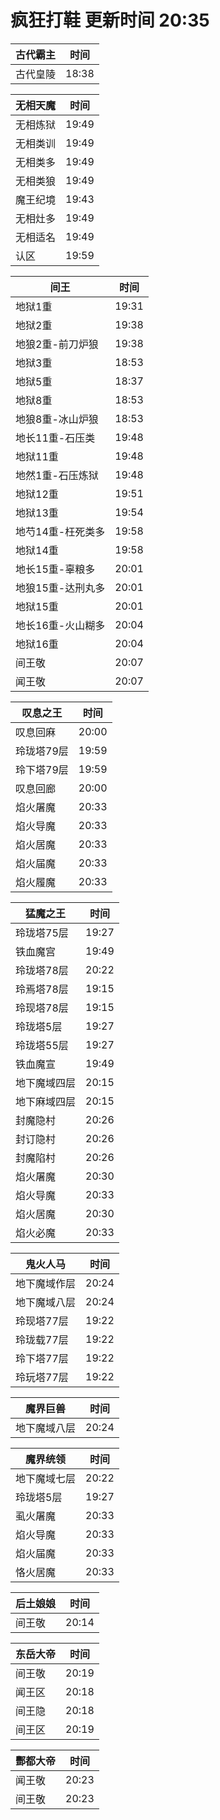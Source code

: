 # 疯狂打鞋 更新时间 20:35

| 古代霸主   | 时间    |
|--------|-------|
| 古代皇陵 | 18:38 |

| 无相天魔   | 时间    |
|--------|-------|
| 无相炼狱 | 19:49 |
| 无相类训 | 19:49 |
| 无相类多 | 19:49 |
| 无相类狼 | 19:49 |
| 魔王纪境 | 19:43 |
| 无相灶多 | 19:49 |
| 无相适名 | 19:49 |
| 认区 | 19:59 |

| 间王   | 时间    |
|--------|-------|
| 地狱1重 | 19:31 |
| 地狱2重 | 19:38 |
| 地狼2重-前刀炉狼 | 19:38 |
| 地狱3重 | 18:53 |
| 地狱5重 | 18:37 |
| 地狱8重 | 18:53 |
| 地狼8重-冰山炉狼 | 18:53 |
| 地长11重-石压类 | 19:48 |
| 地狱11重 | 19:48 |
| 地然1重-石压炼狱 | 19:48 |
| 地狱12重 | 19:51 |
| 地狱13重 | 19:54 |
| 地芍14重-枉死类多 | 19:58 |
| 地狱14重 | 19:58 |
| 地长15重-辜粮多 | 20:01 |
| 地狼15重-达刑丸多 | 20:01 |
| 地狱15重 | 20:01 |
| 地长16重-火山糊多 | 20:04 |
| 地狱16重 | 20:04 |
| 间王敬 | 20:07 |
| 闻王敬 | 20:07 |

| 叹息之王   | 时间    |
|--------|-------|
| 叹息回麻 | 20:00 |
| 玲珑塔79层 | 19:59 |
| 玲下塔79层 | 19:59 |
| 叹息回廊 | 20:00 |
| 焰火屠魔 | 20:33 |
| 焰火导魔 | 20:33 |
| 焰火居魔 | 20:33 |
| 焰火届魔 | 20:33 |
| 焰火履魔 | 20:33 |

| 猛魔之王   | 时间    |
|--------|-------|
| 玲珑塔75层 | 19:27 |
| 铁血魔宫 | 19:49 |
| 玲珑塔78层 | 20:22 |
| 玲焉塔78层 | 19:15 |
| 玲现塔78层 | 19:15 |
| 玲珑塔5层 | 19:27 |
| 玲珑塔55层 | 19:27 |
| 铁血魔宣 | 19:49 |
| 地下魔域四层 | 20:15 |
| 地下麻域四层 | 20:15 |
| 封魔隐村 | 20:26 |
| 封订隐村 | 20:26 |
| 封魔陷村 | 20:26 |
| 焰火屠魔 | 20:30 |
| 焰火导魔 | 20:33 |
| 焰火居魔 | 20:30 |
| 焰火必魔 | 20:33 |

| 鬼火人马   | 时间    |
|--------|-------|
| 地下魔域作层 | 20:24 |
| 地下魔域八层 | 20:24 |
| 玲现塔77层 | 19:22 |
| 玲珑载77层 | 19:22 |
| 玲下塔77层 | 19:22 |
| 玲玩塔77层 | 19:22 |

| 魔界巨兽   | 时间    |
|--------|-------|
| 地下魔域八层 | 20:24 |

| 魔界统领   | 时间    |
|--------|-------|
| 地下魔域七层 | 20:22 |
| 玲珑塔5层 | 19:27 |
| 虱火屠魔 | 20:33 |
| 焰火导魔 | 20:33 |
| 焰火届魔 | 20:33 |
| 恪火居魔 | 20:33 |

| 后土娘娘   | 时间    |
|--------|-------|
| 间王敬 | 20:14 |

| 东岳大帝   | 时间    |
|--------|-------|
| 间王敬 | 20:19 |
| 闻王区 | 20:18 |
| 间王隐 | 20:18 |
| 间王区 | 20:19 |

| 酆都大帝   | 时间    |
|--------|-------|
| 闻王敬 | 20:23 |
| 间王敬 | 20:23 |